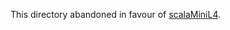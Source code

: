 This directory abandoned in favour of 
[scalaMiniL4](https://github.com/legalese/complaw-deeptech/tree/scalaL4/L4/miniL4/scalaMiniL4).